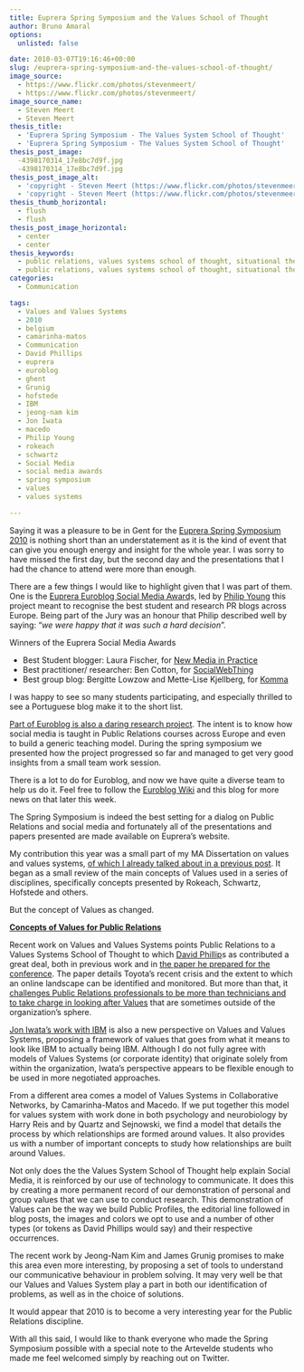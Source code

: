 ```yaml
---
title: Euprera Spring Symposium and the Values School of Thought
author: Bruno Amaral
options:
  unlisted: false

date: 2010-03-07T19:16:46+00:00
slug: /euprera-spring-symposium-and-the-values-school-of-thought/
image_source:
  - https://www.flickr.com/photos/stevenmeert/
  - https://www.flickr.com/photos/stevenmeert/
image_source_name:
  - Steven Meert
  - Steven Meert
thesis_title:
  - 'Euprera Spring Symposium - The Values System School of Thought'
  - 'Euprera Spring Symposium - The Values System School of Thought'
thesis_post_image:
  -4398170314_17e8bc7d9f.jpg
  -4398170314_17e8bc7d9f.jpg
thesis_post_image_alt:
  - 'copyright - Steven Meert (https://www.flickr.com/photos/stevenmeert/)'
  - 'copyright - Steven Meert (https://www.flickr.com/photos/stevenmeert/)'
thesis_thumb_horizontal:
  - flush
  - flush
thesis_post_image_horizontal:
  - center
  - center
thesis_keywords:
  - public relations, values systems school of thought, situational theory, problem solving
  - public relations, values systems school of thought, situational theory, problem solving
categories:
  - Communication

tags:
  - Values and Values Systems
  - 2010
  - belgium
  - camarinha-matos
  - Communication
  - David Phillips
  - euprera
  - euroblog
  - ghent
  - Grunig
  - hofstede
  - IBM
  - jeong-nam kim
  - Jon Iwata
  - macedo
  - Philip Young
  - rokeach
  - schwartz
  - Social Media
  - social media awards
  - spring symposium
  - values
  - values systems

---
```

Saying it was a pleasure to be in Gent for the [Euprera Spring Symposium 2010][1] is nothing short than an understatement as it is the kind of event that can give you enough energy and insight for the whole year. I was sorry to have missed the first day, but the second day and the presentations that I had the chance to attend were more than enough.

There are a few things I would like to highlight given that I was part of them. One is the [Euprera Euroblog Social Media Award][2]s, led by [Philip Young][3] this project meant to recognise the best student and research PR blogs across Europe. Being part of the Jury was an honour that Philip described well by saying: “_we were happy that it was such a hard decision_”.

<div class="boxright">
  <p>
    Winners of the Euprera Social Media Awards
  </p>
  
  <ul>
    <li>
      Best Student blogger: Laura Fischer, for <a href="https://laura610.prblogs.org/">New Media in Practice</a>
    </li>
    <li>
      Best practitioner/ researcher: Ben Cotton, for <a href="https://socialwebthing.com/">SocialWebThing</a>
    </li>
    <li>
      Best group blog: Bergitte Lowzow and Mette-Lise Kjellberg, for <a href="https://prlinjen.blogspot.com/">Komma</a>
    </li>
  </ul>
</div>

I was happy to see so many students participating, and especially thrilled to see a Portuguese blog make it to the short list.

[Part of Euroblog is also a daring research project][4]. The intent is to know how social media is taught in Public Relations courses across Europe and even to build a generic teaching model. During the spring symposium we presented how the project progressed so far and managed to get very good insights from a small team work session.

There is a lot to do for Euroblog, and now we have quite a diverse team to help us do it. Feel free to follow the [Euroblog Wiki][4] and this blog for more news on that later this week.

The Spring Symposium is indeed the best setting for a dialog on Public Relations and social media and fortunately all of the presentations and papers presented are made available on Euprera’s website.

My contribution this year was a small part of my MA Dissertation on values and values systems, [of which I already talked about in a previous post][5]. It began as a small review of the main concepts of Values used in a series of disciplines, specifically concepts presented by Rokeach, Schwartz, Hofstede and others.

But the concept of Values as changed.

<div id="__ss_3354639" style="width: 425px;">
  <strong><a title="Concepts of Values for Public Relations" href="https://www.slideshare.net/brunoamaral/concepts-of-values-for-public-relations">Concepts of Values for Public Relations</a></strong>
</div>

Recent work on Values and Values Systems points Public Relations to a Values Systems School of Thought to which [David Phillip][6]s as contributed a great deal, both in previous work and in [the paper he prepared for the conference][7]. The paper details Toyota’s recent crisis and the extent to which an online landscape can be identified and monitored. But more than that, it [challenges Public Relations professionals to be more than technicians and to take charge in looking after Values][8] that are sometimes outside of the organization’s sphere.

[Jon Iwata’s work with IBM][9] is also a new perspective on Values and Values Systems, proposing a framework of values that goes from what it means to look like IBM to actually being IBM. Although I do not fully agree with models of Values Systems (or corporate identity) that originate solely from within the organization, Iwata’s perspective appears to be flexible enough to be used in more negotiated approaches.

From a different area comes a model of Values Systems in Collaborative Networks, by Camarinha-Matos and Macedo. If we put together this model for values system with work done in both psychology and neurobiology by Harry Reis and by Quartz and Sejnowski, we find a model that details the process by which relationships are formed around values. It also provides us with a number of important concepts to study how relationships are built around Values.

Not only does the the Values System School of Thought help explain Social Media, it is reinforced by our use of technology to communicate. It does this by creating a more permanent record of our demonstration of personal and group values that we can use to conduct research. This demonstration of Values can be the way we build Public Profiles, the editorial line followed in blog posts, the images and colors we opt to use and a number of other types (or tokens as David Phillips would say) and their respective occurrences.

The recent work by Jeong-Nam Kim and James Grunig promises to make this area even more interesting, by proposing a set of tools to understand our communicative behaviour in problem solving. It may very well be that our Values and Values System play a part in both our identification of problems, as well as in the choice of solutions.

It would appear that 2010 is to become a very interesting year for the Public Relations discipline.

With all this said, I would like to thank everyone who made the Spring Symposium possible with a special note to the Artevelde students who made me feel welcomed simply by reaching out on Twitter.



 [1]: https://www.eupreraspringsymposium.org/
 [2]: https://publicsphere.typepad.com/euprerasma/
 [3]: https://publicsphere.typepad.com/
 [4]: https://euroblog.pbworks.com/
 [5]: /grunig-on-the-digitalisation-of-public-relations/
 [6]: https://leverwealth.blogspot.com/
 [7]: https://www.euprera.org/?p=69
 [8]: https://leverwealth.blogspot.com/2010/02/death-of-public-relations.html
 [9]: https://www.prconversations.com/?p=623

